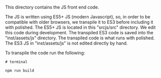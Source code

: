 
This directory contains the JS front end code.  

The JS is written using ES5+ JS (modern Javascript), so, in order to be compatible with older browsers, we transpile it to ES3 before including it with polished.  The ES5+ JS is located in this "srcjs/src" directory.  We edit this code during development.  The transpiled ES3 code is saved into the "inst/assets/js" directory.  The transpiled code is what runs with polished.  The ES3 JS in "inst/assets/js" is not edited directly by hand.

To transpile the code run the following:

```
# terminal

npm run build
```
